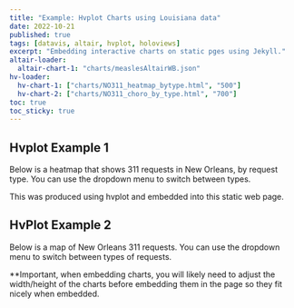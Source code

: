 ```yaml
---
title: "Example: Hvplot Charts using Louisiana data"
date: 2022-10-21
published: true
tags: [datavis, altair, hvplot, holoviews]
excerpt: "Embedding interactive charts on static pges using Jekyll."
altair-loader:
  altair-chart-1: "charts/measlesAltairWB.json"
hv-loader:
  hv-chart-1: ["charts/NO311_heatmap_bytype.html", "500"]
  hv-chart-2: ["charts/NO311_choro_by_type.html", "700"]
toc: true
toc_sticky: true
---
```


## Hvplot Example 1

Below is a heatmap that shows 311 requests in New Orleans, by request type. You can use the dropdown menu to switch between types.

<div id="hv-chart-1"></div>

This was produced using hvplot and embedded into this static web page. 

## HvPlot Example 2

Below is a map of New Orleans 311 requests. You can use the dropdown menu to switch between types of requests.

<div id="hv-chart-2"></div>



**Important, when embedding charts, you will likely need to adjust the width/height of the charts before embedding them in the page so they
fit nicely when embedded.
